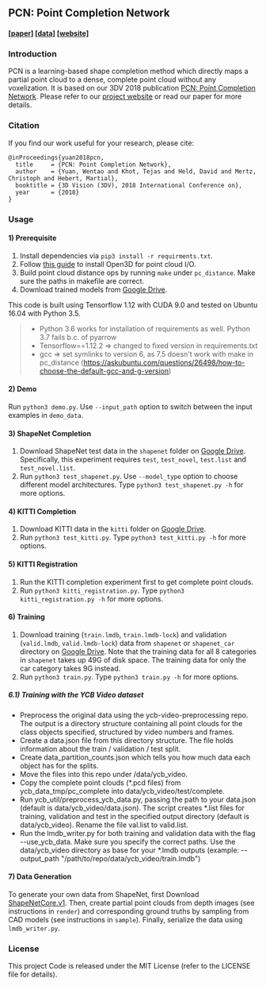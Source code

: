## PCN: Point Completion Network
#### [[paper]](https://arxiv.org/pdf/1808.00671.pdf) [[data]](https://drive.google.com/open?id=1M_lJN14Ac1RtPtEQxNlCV9e8pom3U6Pa) [[website]](https://cs.cmu.edu/~wyuan1/pcn)

### Introduction
PCN is a learning-based shape completion method which directly maps a partial point cloud to a dense, complete point cloud without any voxelization. It is based on our 3DV 2018 publication [PCN: Point Completion Network](https://arxiv.org/abs/1808.00671/). Please refer to our [project website](https://cs.cmu.edu/~wyuan1/pcn) or read our paper for more details.

### Citation
If you find our work useful for your research, please cite:
```
@inProceedings{yuan2018pcn,
  title     = {PCN: Point Completion Network},
  author    = {Yuan, Wentao and Khot, Tejas and Held, David and Mertz, Christoph and Hebert, Martial},
  booktitle = {3D Vision (3DV), 2018 International Conference on},
  year      = {2018}
}
```

### Usage
#### 1) Prerequisite
1. Install dependencies via `pip3 install -r requirments.txt`.
2. Follow [this guide](http://open3d.org/docs/getting_started.html) to install Open3D for point cloud I/O.
3. Build point cloud distance ops by running `make` under `pc_distance`. Make sure the paths in makefile are correct.
3. Download trained models from [Google Drive](https://drive.google.com/open?id=1M_lJN14Ac1RtPtEQxNlCV9e8pom3U6Pa).

This code is built using Tensorflow 1.12 with CUDA 9.0 and tested on Ubuntu 16.04 with Python 3.5.
> - Python 3.6 works for installation of requirements as well. Python 3.7 fails b.c. of pyarrow
> - Tensorflow==1.12.2 => changed to fixed version in requirements.txt
> - gcc => set symlinks to version 6, as 7.5 doesn't work with make in pc_distance 
> (https://askubuntu.com/questions/26498/how-to-choose-the-default-gcc-and-g-version)
>

#### 2) Demo
Run `python3 demo.py`. Use `--input_path` option to switch between the input examples in `demo_data`.

#### 3) ShapeNet Completion
1. Download ShapeNet test data in the `shapenet` folder on [Google Drive](https://drive.google.com/open?id=1M_lJN14Ac1RtPtEQxNlCV9e8pom3U6Pa). Specifically, this experiment requires `test`, `test_novel`, `test.list` and `test_novel.list`.
2. Run `python3 test_shapenet.py`. Use `--model_type` option to choose different model architectures. Type `python3 test_shapenet.py -h` for more options.

#### 4) KITTI Completion
1. Download KITTI data in the `kitti` folder on [Google Drive](https://drive.google.com/open?id=1M_lJN14Ac1RtPtEQxNlCV9e8pom3U6Pa).
2. Run `python3 test_kitti.py`. Type `python3 test_kitti.py -h` for more options.

#### 5) KITTI Registration
1. Run the KITTI completion experiment first to get complete point clouds.
2. Run `python3 kitti_registration.py`. Type `python3 kitti_registration.py -h` for more options.

#### 6) Training
1. Download training (`train.lmdb`, `train.lmdb-lock`) and validation (`valid.lmdb`, `valid.lmdb-lock`) data from `shapenet` or `shapenet_car` directory on [Google Drive](https://drive.google.com/open?id=1M_lJN14Ac1RtPtEQxNlCV9e8pom3U6Pa). Note that the training data for all 8 categories in `shapenet` takes up 49G of disk space. The training data for only the car category takes 9G instead.
2. Run `python3 train.py`. Type `python3 train.py -h` for more options.

##### 6.1) Training with the YCB Video dataset
- Preprocess the original data using the ycb-video-preprocessing repo. The output is a directory structure containing all
point clouds for the class objects specified, structured by video numbers and frames.
- Create a data.json file from this directory structure. The file holds information about the train / validation / test split.
- Create data_partition_counts.json which tells you how much data each object has for the splits.
- Move the files into this repo under /data/ycb_video.
- Copy the complete point clouds (*.pcd files) from ycb_data_tmp/pc_complete into data/ycb_video/test/complete.
- Run ycb_util/preprocess_ycb_data.py, passing the path to your data.json (default is data/ycb_video/data.json). 
The script creates *.list files for training, validation and test in the specified output directory (default is data/ycb_video).
Rename the file val.list to valid.list.
- Run the lmdb_writer.py for both training and validation data with the flag --use_ycb_data. Make sure you specify the correct paths.
Use the data/ycb_video directory as base for your *.lmdb outputs (example: --output_path "/path/to/repo/data/ycb_video/train.lmdb")


#### 7) Data Generation
To generate your own data from ShapeNet, first Download [ShapeNetCore.v1](https://shapenet.org). Then, create partial point clouds from depth images (see instructions in `render`) and corresponding ground truths by sampling from CAD models (see instructions in `sample`). Finally, serialize the data using `lmdb_writer.py`.

### License
This project Code is released under the MIT License (refer to the LICENSE file for details).
